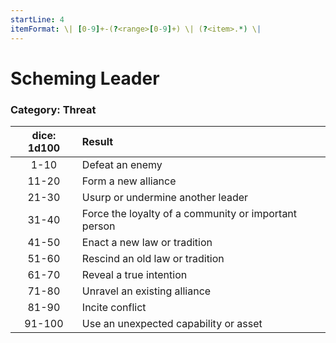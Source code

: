 ```yaml
---
startLine: 4
itemFormat: \| [0-9]+-(?<range>[0-9]+) \| (?<item>.*) \|
---
```

# Scheming Leader
### Category: Threat

| dice: 1d100 | Result |
|:----:|:-------|
| 1-10 | Defeat an enemy |
| 11-20 | Form a new alliance |
| 21-30 | Usurp or undermine another leader |
| 31-40 | Force the loyalty of a community or important person |
| 41-50 | Enact a new law or tradition |
| 51-60 | Rescind an old law or tradition |
| 61-70 | Reveal a true intention |
| 71-80 | Unravel an existing alliance |
| 81-90 | Incite conflict |
| 91-100 | Use an unexpected capability or asset |
